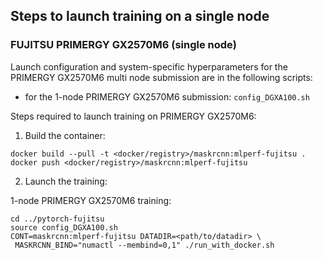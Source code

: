 ## Steps to launch training on a single node

### FUJITSU PRIMERGY GX2570M6 (single node)
Launch configuration and system-specific hyperparameters for the PRIMERGY GX2570M6
multi node submission are in the following scripts:
* for the 1-node PRIMERGY GX2570M6 submission: `config_DGXA100.sh`

Steps required to launch training on PRIMERGY GX2570M6:

1. Build the container:

```
docker build --pull -t <docker/registry>/maskrcnn:mlperf-fujitsu .
docker push <docker/registry>/maskrcnn:mlperf-fujitsu
```

2. Launch the training:

1-node PRIMERGY GX2570M6 training:

```
cd ../pytorch-fujitsu
source config_DGXA100.sh
CONT=maskrcnn:mlperf-fujitsu DATADIR=<path/to/datadir> \
 MASKRCNN_BIND="numactl --membind=0,1" ./run_with_docker.sh
```
